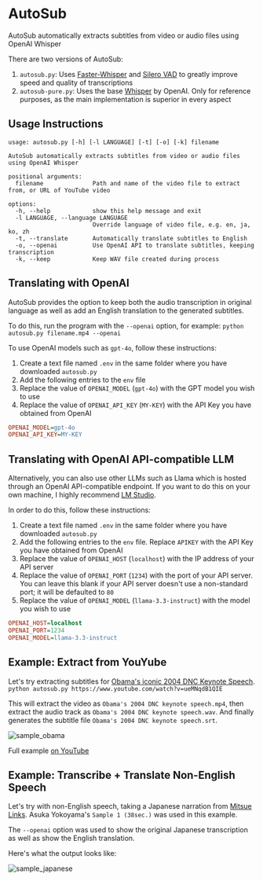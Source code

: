 # AutoSub

AutoSub automatically extracts subtitles from video or audio files using OpenAI Whisper

There are two versions of AutoSub:

1. `autosub.py`: Uses [Faster-Whisper](https://github.com/SYSTRAN/faster-whisper) and [Silero VAD](https://github.com/snakers4/silero-vad) to greatly improve speed and quality of transcriptions
2. `autosub-pure.py`: Uses the base [Whisper](https://github.com/openai/whisper) by OpenAI. Only for reference purposes, as the main implementation is superior in every aspect

## Usage Instructions

```shell
usage: autosub.py [-h] [-l LANGUAGE] [-t] [-o] [-k] filename

AutoSub automatically extracts subtitles from video or audio files using OpenAI Whisper

positional arguments:
  filename              Path and name of the video file to extract from, or URL of YouTube video

options:
  -h, --help            show this help message and exit
  -l LANGUAGE, --language LANGUAGE
                        Override language of video file, e.g. en, ja, ko, zh
  -t, --translate       Automatically translate subtitles to English
  -o, --openai          Use OpenAI API to translate subtitles, keeping transcription
  -k, --keep            Keep WAV file created during process
```

## Translating with OpenAI

AutoSub provides the option to keep both the audio transcription in original language as well as add an English translation to the generated subtitles.

To do this, run the program with the `--openai` option, for example: `python autosub.py filename.mp4 --openai`

To use OpenAI models such as `gpt-4o`, follow these instructions:

1. Create a text file named `.env` in the same folder where you have downloaded `autosub.py`
2. Add the following entries to the `env` file
3. Replace the value of `OPENAI_MODEL` (`gpt-4o`) with the GPT model you wish to use
4. Replace the value of `OPENAI_API_KEY` (`MY-KEY`) with the API Key you have obtained from OpenAI

```ini
OPENAI_MODEL=gpt-4o
OPENAI_API_KEY=MY-KEY
```

## Translating with OpenAI API-compatible LLM

Alternatively, you can also use other LLMs such as Llama which is hosted through an OpenAI API-compatible endpoint. If you want to do this on your own machine, I highly recommend [LM Studio](https://lmstudio.ai/).

In order to do this, follow these instructions:

1. Create a text file named `.env` in the same folder where you have downloaded `autosub.py`
2. Add the following entries to the `env` file. Replace `APIKEY` with the API Key you have obtained from OpenAI
3. Replace the value of `OPENAI_HOST` (`localhost`) with the IP address of your API server
4. Replace the value of `OPENAI_PORT` (`1234`) with the port of your API server. You can leave this blank if your API server doesn't use a non-standard port; it will be defaulted to `80`
5. Replace the value of `OPENAI_MODEL` (`llama-3.3-instruct`) with the model you wish to use

```ini
OPENAI_HOST=localhost
OPENAI_PORT=1234
OPENAI_MODEL=llama-3.3-instruct
```

## Example: Extract from YouYube

Let's try extracting subtitles for [Obama's iconic 2004 DNC Keynote Speech](https://www.youtube.com/watch?v=ueMNqdB1QIE).  
`python autosub.py https://www.youtube.com/watch?v=ueMNqdB1QIE`

This will extract the video as `Obama's 2004 DNC keynote speech.mp4`, then extract the audio track as `Obama's 2004 DNC keynote speech.wav`. And finally generates the subtitle file `Obama's 2004 DNC keynote speech.srt`.  

![sample_obama](https://github.com/user-attachments/assets/97984109-45e6-4e4b-9e82-30eb081f3193)

Full example [on YouTube](https://youtu.be/-3USli_2nbA)

## Example: Transcribe + Translate Non-English Speech

Let's try with non-English speech, taking a Japanese narration from [Mitsue Links](https://www.mitsue.co.jp/english/service/audio_and_video/audio_production/narrators_sample.html). Asuka Yokoyama's `Sample 1 (38sec.)` was used in this example.

The `--openai` option was used to show the original Japanese transcription as well as show the English translation.

Here's what the output looks like:

![sample_japanese](https://github.com/user-attachments/assets/0144cf38-f7dd-4f54-a880-48a2406485dd)
